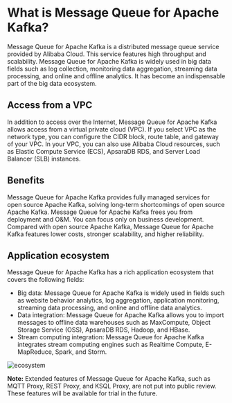 # What is Message Queue for Apache Kafka?

Message Queue for Apache Kafka is a distributed message queue service provided by Alibaba Cloud. This service features high throughput and scalability. Message Queue for Apache Kafka is widely used in big data fields such as log collection, monitoring data aggregation, streaming data processing, and online and offline analytics. It has become an indispensable part of the big data ecosystem.



## Access from a VPC

In addition to access over the Internet, Message Queue for Apache Kafka allows access from a virtual private cloud \(VPC\). If you select VPC as the network type, you can configure the CIDR block, route table, and gateway of your VPC. In your VPC, you can also use Alibaba Cloud resources, such as Elastic Compute Service \(ECS\), ApsaraDB RDS, and Server Load Balancer \(SLB\) instances.

## Benefits

Message Queue for Apache Kafka provides fully managed services for open source Apache Kafka, solving long-term shortcomings of open source Apache Kafka. Message Queue for Apache Kafka frees you from deployment and O&M. You can focus only on business development. Compared with open source Apache Kafka, Message Queue for Apache Kafka features lower costs, stronger scalability, and higher reliability.

## Application ecosystem

Message Queue for Apache Kafka has a rich application ecosystem that covers the following fields:

-   Big data: Message Queue for Apache Kafka is widely used in fields such as website behavior analytics, log aggregation, application monitoring, streaming data processing, and online and offline data analytics.
-   Data integration: Message Queue for Apache Kafka allows you to import messages to offline data warehouses such as MaxCompute, Object Storage Service \(OSS\), ApsaraDB RDS, Hadoop, and HBase.
-   Stream computing integration: Message Queue for Apache Kafka integrates stream computing engines such as Realtime Compute, E-MapReduce, Spark, and Storm.

![ecosystem](https://static-aliyun-doc.oss-accelerate.aliyuncs.com/assets/img/en-US/9343824061/p73459.png)

**Note:** Extended features of Message Queue for Apache Kafka, such as MQTT Proxy, REST Proxy, and KSQL Proxy, are not put into public review. These features will be available for trial in the future.

